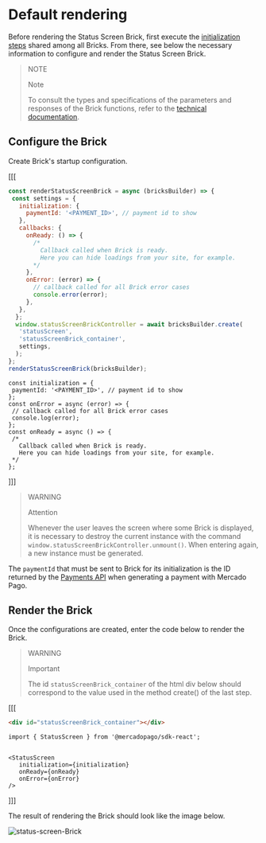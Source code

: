 # Default rendering

Before rendering the Status Screen Brick, first execute the [initialization steps](/developers/en/docs/checkout-bricks/common-initialization) shared among all Bricks. From there, see below the necessary information to configure and render the Status Screen Brick.

> NOTE
>
> Note
>
> To consult the types and specifications of the parameters and responses of the Brick functions, refer to the [technical documentation](https://github.com/mercadopago/sdk-js/blob/main/API/bricks/status-screen.md).

## Configure the Brick

Create Brick's startup configuration.

[[[
```Javascript
const renderStatusScreenBrick = async (bricksBuilder) => {
 const settings = {
   initialization: {
     paymentId: '<PAYMENT_ID>', // payment id to show
   },
   callbacks: {
     onReady: () => {
       /*
         Callback called when Brick is ready.
         Here you can hide loadings from your site, for example.
       */
     },
     onError: (error) => {
       // callback called for all Brick error cases
       console.error(error);
     },
   },
  };
  window.statusScreenBrickController = await bricksBuilder.create(
   'statusScreen',
   'statusScreenBrick_container',
   settings,
  );  
};
renderStatusScreenBrick(bricksBuilder);
```
```react-jsx
const initialization = {
 paymentId: '<PAYMENT_ID>', // payment id to show
};
const onError = async (error) => {
 // callback called for all Brick error cases
 console.log(error);
};
const onReady = async () => {
 /*
   Callback called when Brick is ready.
   Here you can hide loadings from your site, for example.
 */
};
```
]]]

> WARNING
> 
> Attention
>
> Whenever the user leaves the screen where some Brick is displayed, it is necessary to destroy the current instance with the command `window.statusScreenBrickController.unmount()`. When entering again, a new instance must be generated.

The `paymentId` that must be sent to Brick for its initialization is the ID returned by the [Payments API](/developers/en/reference/payments/_payments/post) when generating a payment with Mercado Pago.

## Render the Brick

Once the configurations are created, enter the code below to render the Brick. 

> WARNING
>
> Important
>
> The id `statusScreenBrick_container` of the html div below should correspond to the value used in the method create() of the last step.

[[[
```html
<div id="statusScreenBrick_container"></div>
```
```react-jsx
import { StatusScreen } from '@mercadopago/sdk-react';


<StatusScreen
   initialization={initialization}
   onReady={onReady}
   onError={onError}
/>
```
]]]

The result of rendering the Brick should look like the image below.

![status-screen-Brick](checkout-bricks/status-screen-brick-en.jpg)